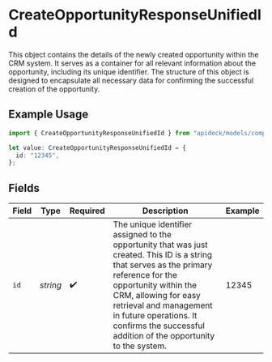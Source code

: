 # CreateOpportunityResponseUnifiedId

This object contains the details of the newly created opportunity within the CRM system. It serves as a container for all relevant information about the opportunity, including its unique identifier. The structure of this object is designed to encapsulate all necessary data for confirming the successful creation of the opportunity.

## Example Usage

```typescript
import { CreateOpportunityResponseUnifiedId } from "apideck/models/components";

let value: CreateOpportunityResponseUnifiedId = {
  id: "12345",
};
```

## Fields

| Field                                                                                                                                                                                                                                                                                                        | Type                                                                                                                                                                                                                                                                                                         | Required                                                                                                                                                                                                                                                                                                     | Description                                                                                                                                                                                                                                                                                                  | Example                                                                                                                                                                                                                                                                                                      |
| ------------------------------------------------------------------------------------------------------------------------------------------------------------------------------------------------------------------------------------------------------------------------------------------------------------ | ------------------------------------------------------------------------------------------------------------------------------------------------------------------------------------------------------------------------------------------------------------------------------------------------------------ | ------------------------------------------------------------------------------------------------------------------------------------------------------------------------------------------------------------------------------------------------------------------------------------------------------------ | ------------------------------------------------------------------------------------------------------------------------------------------------------------------------------------------------------------------------------------------------------------------------------------------------------------ | ------------------------------------------------------------------------------------------------------------------------------------------------------------------------------------------------------------------------------------------------------------------------------------------------------------ |
| `id`                                                                                                                                                                                                                                                                                                         | *string*                                                                                                                                                                                                                                                                                                     | :heavy_check_mark:                                                                                                                                                                                                                                                                                           | The unique identifier assigned to the opportunity that was just created. This ID is a string that serves as the primary reference for the opportunity within the CRM, allowing for easy retrieval and management in future operations. It confirms the successful addition of the opportunity to the system. | 12345                                                                                                                                                                                                                                                                                                        |